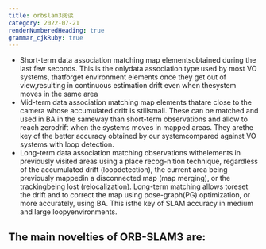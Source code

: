```yaml
---
title: orbslam3阅读
category: 2022-07-21
renderNumberedHeading: true
grammar_cjkRuby: true
---
```




- Short-term data association
   matching map elementsobtained during the last few seconds. This is the onlydata association type used by most VO systems, thatforget environment elements once they get out of view,resulting in continuous estimation drift even when thesystem moves in the same area
- Mid-term data association
   matching map elements thatare close to the camera whose accumulated drift is stillsmall. These can be matched and used in BA in the sameway than short-term observations and allow to reach zerodrift when the systems moves in mapped areas. They arethe key of the better accuracy obtained by our systemcompared against VO systems with loop detection.
- Long-term data association
  matching observations withelements in previously visited areas using a place recog-nition technique, regardless of the accumulated drift (loopdetection), the current area being previously mappedin a disconnected map (map merging), or the trackingbeing lost (relocalization). Long-term matching allows toreset the drift and to correct the map using pose-graph(PG) optimization, or more accurately, using BA. This isthe key of SLAM accuracy in medium and large loopyenvironments.
  
  
 ## The main novelties of ORB-SLAM3 are: